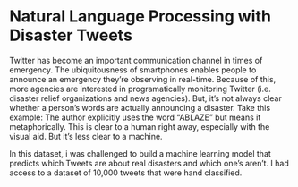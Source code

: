 # Natural Language Processing with Disaster Tweets

Twitter has become an important communication channel in times of emergency. The ubiquitousness of smartphones enables people to announce an emergency they’re observing in real-time. Because of this, more agencies are interested in programatically monitoring Twitter (i.e. disaster relief organizations and news agencies).
But, it’s not always clear whether a person’s words are actually announcing a disaster. Take this example:
The author explicitly uses the word “ABLAZE” but means it metaphorically. This is clear to a human right away, especially with the visual aid. But it’s less clear to a machine.

In this dataset, i was challenged to build a machine learning model that predicts which Tweets are about real disasters and which one’s aren’t. I had access to a dataset of 10,000 tweets that were hand classified.
